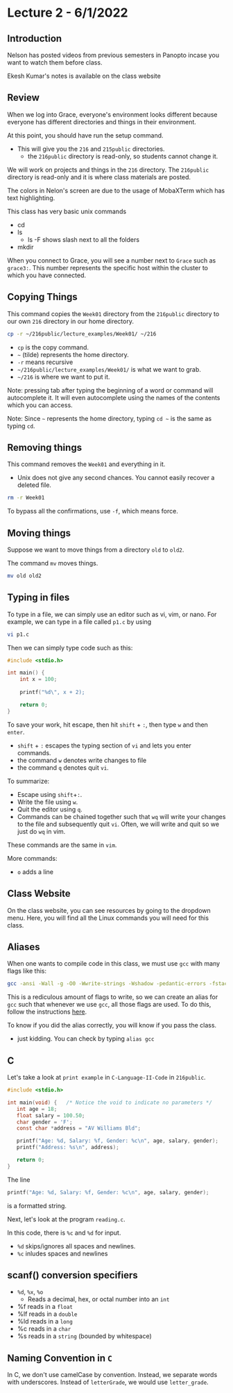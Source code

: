 # Lecture 2 - 6/1/2022

## Introduction

Nelson has posted videos from previous semesters in Panopto incase you want to watch them before class.

Ekesh Kumar's notes is available on the class website

## Review

When we log into Grace, everyone's environment looks different because everyone has different directories and things in their environment.

At this point, you should have run the setup command.
* This will give you the `216` and `215public` directories.
    * the `216public` directory is read-only, so students cannot change it.

We will work on projects and things in the `216` directory. The `216public` directory is read-only and it is where class materials are posted.

The colors in Nelon's screen are due to the usage of MobaXTerm which has text highlighting.

This class has very basic unix commands
* cd
* ls
    * ls -F shows slash next to all the folders
* mkdir

When you connect to Grace, you will see a number next to `Grace` such as `grace3:`. This number represents the specific host within the cluster to which you have connected.

## Copying Things 

This command copies the `Week01` directory from the `216public` directory to our own `216` directory in our home directory.

``` bash
cp -r ~/216public/lecture_examples/Week01/ ~/216
```

* `cp` is the copy command.
* `~` (tilde) represents the home directory.
* `-r` means recursive
* `~/216public/lecture_examples/Week01/` is what we want to grab.
* `~/216` is where we want to put it.

Note: pressing tab after typing the beginning of a word or command will autocomplete it. It will even autocomplete using the names of the contents which you can access.

Note: Since `~` represents the home directory, typing `cd ~` is the same as typing `cd`.

## Removing things

This command removes the `Week01` and everything in it.
* Unix does not give any second chances. You cannot easily recover a deleted file. 

``` bash
rm -r Week01
```

To bypass all the confirmations, use `-f`, which means force.

## Moving things

Suppose we want to move things from a directory `old` to `old2`.

The command `mv` moves things.

``` bash
mv old old2
```

## Typing in files

To type in a file, we can simply use an editor such as vi, vim, or nano. For example, we can type in a file called `p1.c` by using 

``` bash
vi p1.c
```
Then we can simply type code such as this:

``` c
#include <stdio.h>

int main() {
    int x = 100;
    
    printf("%d\", x + 2);

    return 0;
}
```

To save your work, hit escape, then hit `shift` + `:`, then type `w` and then `enter`.
* `shift` + `:` escapes the typing section of `vi` and lets you enter commands. 
* the command `w` denotes write changes to file
* the command `q` denotes quit `vi`.

To summarize:
* Escape using `shift`+`:`.
* Write the file using `w`.
* Quit the editor using `q`.
* Commands can be chained together such that `wq` will write your changes to the file and subsequently quit `vi`. 
Often, we will write and quit so we just do `wq` in vim.

These commands are the same in `vim`.

More commands:
* `o` adds a line

## Class Website

On the class website, you can see resources by going to the dropdown menu. Here, you will find all the Linux commands you will need for this class.

## Aliases

When one wants to compile code in this class, we must use `gcc` with many flags like this:

``` bash
gcc -ansi -Wall -g -O0 -Wwrite-strings -Wshadow -pedantic-errors -fstack-protector-all -Wextra p1.c
```

This is a rediculous amount of flags to write, so we can create an alias for `gcc` such that whenever we use `gcc`, all those flags are used. To do this, follow the instructions [here](http://www.cs.umd.edu/~nelson/classes/resources/setting_gcc_alias/).

To know if you did the alias correctly, you will know if you pass the class.
* just kidding. You can check by typing `alias gcc`

## C

Let's take a look at `print example` in `C-Language-II-Code` in `216public`.

``` c
#include <stdio.h>

int main(void) {   /* Notice the void to indicate no parameters */
   int age = 18;
   float salary = 100.50;
   char gender = 'F';
   const char *address = "AV Williams Bld";

   printf("Age: %d, Salary: %f, Gender: %c\n", age, salary, gender);
   printf("Address: %s\n", address);

   return 0;
}
```

The line

``` c
printf("Age: %d, Salary: %f, Gender: %c\n", age, salary, gender);
```

is a formatted string. 

Next, let's look at the program `reading.c`.

In this code, there is `%c` and `%d` for input.
* `%d` skips/ignores all spaces and newlines.
* `%c` inludes spaces and newlines

## scanf() conversion specifiers

* `%d`, `%x`, `%o`
    * Reads a decimal, hex, or octal number into an `int`
* %f reads in a `float`
* %lf reads in a `double`
* %ld reads in a `long`
* %c reads in a `char`
* %s reads in a `string` (bounded by whitespace)

## Naming Convention in `C`

In C, we don't use camelCase by convention. Instead, we separate words with underscores. Instead of `letterGrade`, we would use `letter_grade`.